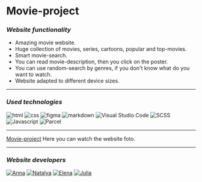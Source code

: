 # __Movie-project__


### _Website functionality_

- Amazing movie website.
- Huge collection of movies, series, cartoons, popular and top-movies.
- Smart movie-search.
- You can read movie-description, then you click on the poster.
- You can use random-search by genres, if you don't know what do you want to watch. 
- Website adapted to different device sizes.

---

### _Used technologies_

![html](https://img.shields.io/badge/html5-%23E34F26.svg?style=for-the-badge&logo=html5&logoColor=white)
![css](https://img.shields.io/badge/CSS3-1572B6?style=for-the-badge&logo=css3&logoColor=white)
![figma](https://img.shields.io/badge/Figma-F24E1E?style=for-the-badge&logo=figma&logoColor=white)
![markdown](https://img.shields.io/badge/Markdown-000000?style=for-the-badge&logo=markdown&logoColor=white)
![Visual Studio Code](https://img.shields.io/badge/Visual%20Studio%20Code-0078d7.svg?style=for-the-badge&logo=visual-studio-code&logoColor=white)
![SCSS](https://img.shields.io/badge/SCSS-hotpink.svg?style=for-the-badge&logo=SASS&logoColor=white)
![Javascript](https://img.shields.io/badge/javascript-black?style=for-the-badge&logo=javascript&logoColor=yellow)
![Parcel](https://img.shields.io/badge/parcel-grey?style=for-the-badge&logo=parcel&logoColor=yellow)


---
[Movie-project](assets/img/readme_logo.png) Here you can watch the website foto.

---


### _Website developers_

[![Anna](https://img.shields.io/badge/-Anna-black?style=for-the-badge&logo=github&logoColor=white)](https://github.com/AnnaZhzhonova)
[![Natalya](https://img.shields.io/badge/-Natalya-black?style=for-the-badge&logo=github&logoColor=white)](https://github.com/NatiKozy)
[![Elena](https://img.shields.io/badge/-Elena-black?style=for-the-badge&logo=github&logoColor=white)](https://github.com/knopka-el)
[![Julia](https://img.shields.io/badge/-Julia-black?style=for-the-badge&logo=github&logoColor=white)](https://github.com/Ibralenko)


